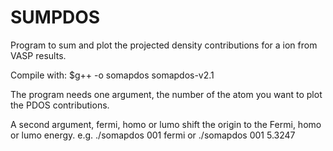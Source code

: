 # SUMPDOS

Program to sum and plot the projected density contributions for a ion from VASP results.

Compile with: $g++ -o somapdos somapdos-v2.1

The program needs one argument, the number of the atom you want to plot the PDOS contributions. 

A second argument, fermi, homo or lumo shift the origin to the Fermi, homo or lumo energy. e.g. ./somapdos 001 fermi  or ./somapdos 001 5.3247


